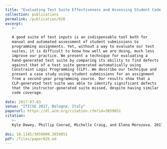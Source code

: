 ```yaml
---
title: "Evaluating Test Suite Effectiveness and Assessing Student Code via Constraint Logic Programming"
collection: publications
permalink: /publication/026
excerpt:
   >-   

   A good suite of test inputs is an indispensable tool both for
   manual and automated assessment of student submissions to
   programming assignments. Yet, without a way to evaluate our test
   suites, it is difficult to know how well we are doing, much less
   improve our practice. We present a technique for evaluating a
   hand-generated test suite by comparing its ability to find defects
   against that of a test suite generated automatically using
   Constraint Logic Programming (CLP). We describe our technique and
   present a case study using student submissions for an assignment
   from a second-year programming course. Our results show that a
   CLP-generated test suite was able to identify significant defects
   that the instructor-generated suite missed, despite having similar
   code coverage.
   
date: 2017-07-03
venue: "ITICSE 2017, Bologna, Italy"
paperurl: https://dl.acm.org/citation.cfm?id=3059051
citation:
   >-
   Kyle Dewey, Phillip Conrad, Michelle Craig, and Elena Morozova. 2017. Evaluating Test Suite Effectiveness and Assessing Student Code via Constraint Logic Programming. In Proceedings of the 2017 ACM Conference on Innovation and Technology in Computer Science Education (ITiCSE '17). ACM, New York, NY, USA, 317-322. DOI: https://doi.org/10.1145/3059009.3059051
   
doi: 10.1145/3059009.3059051 
pdf: /files/paper026.md
---
```


